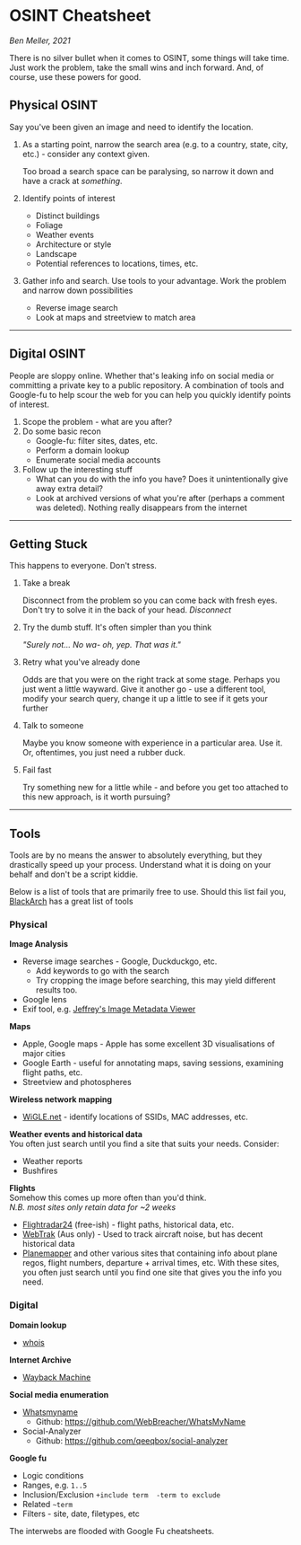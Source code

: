 # OSINT Cheatsheet
_Ben Meller, 2021_

There is no silver bullet when it comes to OSINT, some things will take time. Just work the problem, take the small wins and inch forward. And, of course, use these powers for good.

## Physical OSINT
Say you've been given an image and need to identify the location.

1. As a starting point, narrow the search area (e.g. to a country, state, city, etc.) - consider any context given. 

    Too broad a search space can be paralysing, so narrow it down and have a crack  at _something_.
1. Identify points of interest
    * Distinct buildings
    * Foliage
    * Weather events
    * Architecture or style
    * Landscape
    * Potential references to locations, times, etc.
1. Gather info and search. Use tools to your advantage. Work the problem and narrow down possibilities
    * Reverse image search
    * Look at maps and streetview to match area

---

## Digital OSINT
People are sloppy online. Whether that's leaking info on social media or committing a private key to a public repository. A combination of tools and Google-fu to help scour the web for you can help you quickly identify points of interest.

1. Scope the problem - what are you after?
2. Do some basic recon
    * Google-fu: filter sites, dates, etc.
    * Perform a domain lookup
    * Enumerate social media accounts
3. Follow up the interesting stuff
    * What can you do with the info you have? Does it unintentionally give away extra detail?
    * Look at archived versions of what you're after (perhaps a comment was deleted). Nothing really disappears from the internet


---

## Getting Stuck
This happens to everyone. Don't stress.

1. Take a break
    
    Disconnect from the problem so you can come back with fresh eyes. Don't try to solve it in the back of your head. _Disconnect_

1. Try the dumb stuff. It's often simpler than you think

    _"Surely not... No wa- oh, yep. That was it."_

1. Retry what you've already done

    Odds are that you were on the right track at some stage. Perhaps you just went a little wayward. Give it another go - use a different tool, modify your search query, change it up a little to see if it gets your further

1. Talk to someone

    Maybe you know someone with experience in a particular area. Use it. Or, oftentimes, you just need a rubber duck.

1. Fail fast

    Try something new for a little while - and before you get too attached to this new approach, is it worth pursuing? 

---

## Tools
Tools are by no means the answer to absolutely everything, but they drastically speed up your process. Understand what it is doing on your behalf and don't be a script kiddie.

Below is a list of tools that are primarily free to use. Should this list fail you, [BlackArch](https://blackarch.org/social.html) has a great list of tools

### Physical
__Image Analysis__
* Reverse image searches - Google, Duckduckgo, etc. 
    * Add keywords to go with the search
    * Try cropping the image before searching, this may yield different results too.
* Google lens
* Exif tool, e.g. [Jeffrey's Image Metadata Viewer](http://exif.regex.info/exif.cgi)

__Maps__
* Apple, Google maps - Apple has some excellent 3D visualisations of major cities
* Google Earth - useful for annotating maps, saving sessions, examining flight paths, etc.
* Streetview and photospheres

__Wireless network mapping__
* [WiGLE.net](https://www.wigle.net/) - identify locations of SSIDs, MAC addresses, etc.

__Weather events and historical data__  
You often just search until you find a site that suits your needs. Consider:
* Weather reports
* Bushfires


__Flights__  
Somehow this comes up more often than you'd think.  
_N.B. most sites only retain data for ~2 weeks_

* [Flightradar24](https://www.flightradar24.com/) (free-ish) - flight paths, historical data, etc.
* [WebTrak](https://www.airservicesaustralia.com/community/environment/aircraft-noise/webtrak/) (Aus only) - Used to track aircraft noise, but has decent historical data
* [Planemapper](https://www.planemapper.com/flights) and other various sites that containing info about plane regos, flight numbers, departure + arrival times, etc. With these sites, you often just search until you find one site that gives you the info you need.

### Digital
__Domain lookup__  
* [whois](https://who.is/)

__Internet Archive__  
* [Wayback Machine](https://archive.org/web/)

__Social media enumeration__  
* [Whatsmyname](https://whatsmyname.app/)
    * Github: https://github.com/WebBreacher/WhatsMyName
* Social-Analyzer
    * Github: https://github.com/qeeqbox/social-analyzer

__Google fu__
* Logic conditions
* Ranges, e.g. `1..5`
* Inclusion/Exclusion `+include term  -term to exclude`
* Related `~term`
* Filters - site, date, filetypes, etc

The interwebs are flooded with Google Fu cheatsheets.
